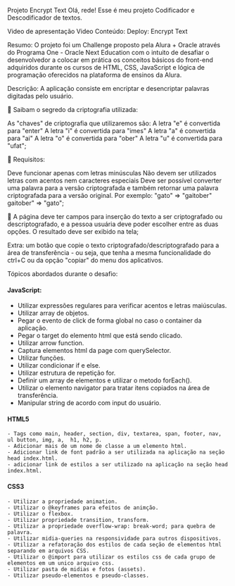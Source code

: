 Projeto Encrypt Text
Olá, rede! Esse é meu projeto Codificador e Descodificador de textos.

Video de apresentação
Video
Conteúdo:
Deploy:
Encrypt Text

Resumo:
O projeto foi um Challenge proposto pela Alura + Oracle através do Programa One - Oracle Next Education com o intuito de desafiar o desenvolvedor a colocar em prática os conceitos básicos do front-end adquiridos durante os cursos de HTML, CSS, JavaScript e lógica de programação oferecidos na plataforma de ensinos da Alura.

Descrição:
A aplicação consiste em encriptar e desencriptar palavras digitadas pelo usuário.

🔸 Saibam o segredo da criptografia utilizada:

As "chaves" de criptografia que utilizaremos são: A letra "e" é convertida para "enter" A letra "i" é convertida para "imes" A letra "a" é convertida para "ai" A letra "o" é convertida para "ober" A letra "u" é convertida para "ufat";

🔸 Requisitos:

Deve funcionar apenas com letras minúsculas Não devem ser utilizados letras com acentos nem caracteres especiais Deve ser possível converter uma palavra para a versão criptografada e também retornar uma palavra criptografada para a versão original. Por exemplo: "gato" => "gaitober" gaitober" => "gato";

🔸 A página deve ter campos para inserção do texto a ser criptografado ou descriptografado, e a pessoa usuária deve poder escolher entre as duas opções. O resultado deve ser exibido na tela;

Extra: um botão que copie o texto criptografado/descriptografado para a área de transferência - ou seja, que tenha a mesma funcionalidade do ctrl+C ou da opção "copiar" do menu dos aplicativos.

Tópicos abordados durante o desafio:
#### JavaScript:

  - Utilizar expressões regulares para verificar acentos e letras maiúsculas.
  - Utilizar array de objetos.
  - Pegar o evento de click de forma global no caso o container da aplicação.
  - Pegar o target do elemento html que está sendo clicado.
  - Utilizar arrow function.
  - Captura elementos html da page com querySelector.
  - Utilizar funções.
  - Utilizar condicionar if e else.
  - Utilizar estrutura de repetição for.
  - Definir um array de elementos e utilizar o metodo forEach().
  - Utilizar o elemento navigator para tratar itens copiados na área de transferência.
  - Manipular string de acordo com input do usuário.


#### HTML5

    - Tags como main, header, section, div, textarea, span, footer, nav, ul button, img, a,  h1, h2, p.
    - Adicionar mais de um nome de classe a um elemento html.
    - Adicionar link de font padrão a ser utilizada na aplicação na seção head index.html.
    - adicionar link de estilos a ser utilizado na aplicação na seção head index.html.

#### CSS3

    - Utilizar a propriedade animation.
    - Utilizar o @keyframes para efeitos de animção.
    - Utilizar o flexbox.
    - Utilizar propriedade transition, transform.
    - Utilizar a propriedade overflow-wrap: break-word; para quebra de palavra.
    - Utilizar midia-queries na responsividade para outros dispositivos.
    - Utilizar a refatoração dos estilos de cada seção de elementos html separando em arquivos CSS.
    - Utilizar o @import para utilizar os estilos css de cada grupo de elementos em um unico arquivo css.
    - Utilizar pasta de midias e fotos (assets).
    - Utilizar pseudo-elementos e pseudo-classes.
